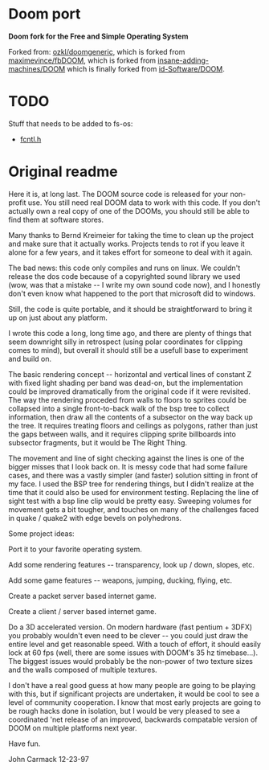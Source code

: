 # Doom port
**Doom fork for the Free and Simple Operating System**

Forked from: [ozkl/doomgeneric](https://github.com/ozkl/doomgeneric), which is
forked from [maximevince/fbDOOM](https://github.com/maximevince/fbDOOM), which
is forked from [insane-adding-machines/DOOM](https://github.com/insane-adding-machines/DOOM)
which is finally forked from [id-Software/DOOM](https://github.com/id-Software/DOOM).

# TODO
Stuff that needs to be added to fs-os:
- [fcntl.h](https://pubs.opengroup.org/onlinepubs/000095399/basedefs/fcntl.h.html)

# Original readme

Here it is, at long last.  The DOOM source code is released for your
non-profit use.  You still need real DOOM data to work with this code.
If you don't actually own a real copy of one of the DOOMs, you should
still be able to find them at software stores.

Many thanks to Bernd Kreimeier for taking the time to clean up the
project and make sure that it actually works.  Projects tends to rot if
you leave it alone for a few years, and it takes effort for someone to
deal with it again.

The bad news:  this code only compiles and runs on linux.  We couldn't
release the dos code because of a copyrighted sound library we used
(wow, was that a mistake -- I write my own sound code now), and I
honestly don't even know what happened to the port that microsoft did
to windows.

Still, the code is quite portable, and it should be straightforward to
bring it up on just about any platform.

I wrote this code a long, long time ago, and there are plenty of things
that seem downright silly in retrospect (using polar coordinates for
clipping comes to mind), but overall it should still be a usefull base
to experiment and build on.

The basic rendering concept -- horizontal and vertical lines of constant
Z with fixed light shading per band was dead-on, but the implementation
could be improved dramatically from the original code if it were
revisited.  The way the rendering proceded from walls to floors to
sprites could be collapsed into a single front-to-back walk of the bsp
tree to collect information, then draw all the contents of a subsector
on the way back up the tree.  It requires treating floors and ceilings
as polygons, rather than just the gaps between walls, and it requires
clipping sprite billboards into subsector fragments, but it would be
The Right Thing.

The movement and line of sight checking against the lines is one of the
bigger misses that I look back on.  It is messy code that had some
failure cases, and there was a vastly simpler (and faster) solution
sitting in front of my face.  I used the BSP tree for rendering things,
but I didn't realize at the time that it could also be used for
environment testing.  Replacing the line of sight test with a bsp line
clip would be pretty easy.  Sweeping volumes for movement gets a bit
tougher, and touches on many of the challenges faced in quake / quake2
with edge bevels on polyhedrons.

Some project ideas:

Port it to your favorite operating system.

Add some rendering features -- transparency, look up / down, slopes,
etc.

Add some game features -- weapons, jumping, ducking, flying, etc.

Create a packet server based internet game.

Create a client / server based internet game.

Do a 3D accelerated version.  On modern hardware (fast pentium + 3DFX)
you probably wouldn't even need to be clever -- you could just draw the
entire level and get reasonable speed.  With a touch of effort, it should
easily lock at 60 fps (well, there are some issues with DOOM's 35 hz
timebase...).  The biggest issues would probably be the non-power of two
texture sizes and the walls composed of multiple textures.


I don't have a real good guess at how many people are going to be
playing with this, but if significant projects are undertaken, it would
be cool to see a level of community cooperation.  I know that most early
projects are going to be rough hacks done in isolation, but I would be
very pleased to see a coordinated 'net release of an improved, backwards
compatable version of DOOM on multiple platforms next year.

Have fun.

John Carmack
12-23-97
